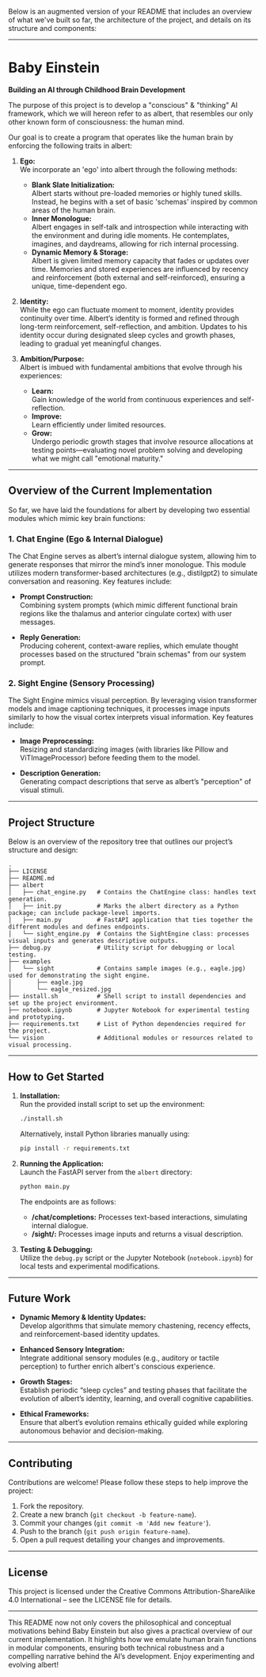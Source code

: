 Below is an augmented version of your README that includes an overview of what we've built so far, the architecture of the project, and details on its structure and components:

---

# Baby Einstein  
**Building an AI through Childhood Brain Development**

The purpose of this project is to develop a "conscious" & "thinking" AI framework, which we will hereon refer to as albert, that resembles our only other known form of consciousness: the human mind.

Our goal is to create a program that operates like the human brain by enforcing the following traits in albert:

1. **Ego:**  
   We incorporate an 'ego' into albert through the following methods:  
   - **Blank Slate Initialization:**  
     Albert starts without pre-loaded memories or highly tuned skills. Instead, he begins with a set of basic 'schemas' inspired by common areas of the human brain.  
   - **Inner Monologue:**  
     Albert engages in self-talk and introspection while interacting with the environment and during idle moments. He contemplates, imagines, and daydreams, allowing for rich internal processing.  
   - **Dynamic Memory & Storage:**  
     Albert is given limited memory capacity that fades or updates over time. Memories and stored experiences are influenced by recency and reinforcement (both external and self-reinforced), ensuring a unique, time-dependent ego.

2. **Identity:**  
   While the ego can fluctuate moment to moment, identity provides continuity over time. Albert’s identity is formed and refined through long-term reinforcement, self-reflection, and ambition. Updates to his identity occur during designated sleep cycles and growth phases, leading to gradual yet meaningful changes.

3. **Ambition/Purpose:**  
   Albert is imbued with fundamental ambitions that evolve through his experiences:  
   - **Learn:**  
     Gain knowledge of the world from continuous experiences and self-reflection.  
   - **Improve:**  
     Learn efficiently under limited resources.  
   - **Grow:**  
     Undergo periodic growth stages that involve resource allocations at testing points—evaluating novel problem solving and developing what we might call "emotional maturity."

---

## Overview of the Current Implementation

So far, we have laid the foundations for albert by developing two essential modules which mimic key brain functions:

### 1. Chat Engine (Ego & Internal Dialogue)  
The Chat Engine serves as albert’s internal dialogue system, allowing him to generate responses that mirror the mind’s inner monologue. This module utilizes modern transformer-based architectures (e.g., distilgpt2) to simulate conversation and reasoning. Key features include:

- **Prompt Construction:**  
  Combining system prompts (which mimic different functional brain regions like the thalamus and anterior cingulate cortex) with user messages.
  
- **Reply Generation:**  
  Producing coherent, context-aware replies, which emulate thought processes based on the structured "brain schemas" from our system prompt.

### 2. Sight Engine (Sensory Processing)  
The Sight Engine mimics visual perception. By leveraging vision transformer models and image captioning techniques, it processes image inputs similarly to how the visual cortex interprets visual information. Key features include:

- **Image Preprocessing:**  
  Resizing and standardizing images (with libraries like Pillow and ViTImageProcessor) before feeding them to the model.
  
- **Description Generation:**  
  Generating compact descriptions that serve as albert’s "perception" of visual stimuli.

---

## Project Structure

Below is an overview of the repository tree that outlines our project’s structure and design:

```
.
├── LICENSE
├── README.md
├── albert
│   ├── chat_engine.py   # Contains the ChatEngine class: handles text generation.
│   ├── init.py          # Marks the albert directory as a Python package; can include package-level imports.
│   ├── main.py          # FastAPI application that ties together the different modules and defines endpoints.
│   └── sight_engine.py  # Contains the SightEngine class: processes visual inputs and generates descriptive outputs.
├── debug.py             # Utility script for debugging or local testing.
├── examples
│   └── sight            # Contains sample images (e.g., eagle.jpg) used for demonstrating the sight engine.
│       ├── eagle.jpg
│       └── eagle_resized.jpg
├── install.sh           # Shell script to install dependencies and set up the project environment.
├── notebook.ipynb       # Jupyter Notebook for experimental testing and prototyping.
├── requirements.txt     # List of Python dependencies required for the project.
└── vision               # Additional modules or resources related to visual processing.
```

---

## How to Get Started

1. **Installation:**  
   Run the provided install script to set up the environment:  
   ```bash
   ./install.sh
   ```
   Alternatively, install Python libraries manually using:
   ```bash
   pip install -r requirements.txt
   ```

2. **Running the Application:**  
   Launch the FastAPI server from the `albert` directory:
   ```bash
   python main.py
   ```
   The endpoints are as follows:
   - **/chat/completions:** Processes text-based interactions, simulating internal dialogue.
   - **/sight/:** Processes image inputs and returns a visual description.

3. **Testing & Debugging:**  
   Utilize the `debug.py` script or the Jupyter Notebook (`notebook.ipynb`) for local tests and experimental modifications.

---

## Future Work

- **Dynamic Memory & Identity Updates:**  
  Develop algorithms that simulate memory chastening, recency effects, and reinforcement-based identity updates.
  
- **Enhanced Sensory Integration:**  
  Integrate additional sensory modules (e.g., auditory or tactile perception) to further enrich albert's conscious experience.
  
- **Growth Stages:**  
  Establish periodic “sleep cycles” and testing phases that facilitate the evolution of albert’s identity, learning, and overall cognitive capabilities.
  
- **Ethical Frameworks:**  
  Ensure that albert’s evolution remains ethically guided while exploring autonomous behavior and decision-making.

---

## Contributing

Contributions are welcome! Please follow these steps to help improve the project:
1. Fork the repository.
2. Create a new branch (`git checkout -b feature-name`).
3. Commit your changes (`git commit -m 'Add new feature'`).
4. Push to the branch (`git push origin feature-name`).
5. Open a pull request detailing your changes and improvements.

---

## License

This project is licensed under the Creative Commons Attribution-ShareAlike 4.0 International – see the LICENSE file for details.

---

This README now not only covers the philosophical and conceptual motivations behind Baby Einstein but also gives a practical overview of our current implementation. It highlights how we emulate human brain functions in modular components, ensuring both technical robustness and a compelling narrative behind the AI’s development. Enjoy experimenting and evolving albert!